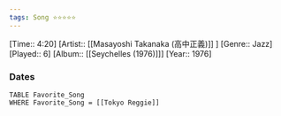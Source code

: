 ```yaml
---
tags: Song ⭐⭐⭐⭐⭐ 
---
```

[Time:: 4:20]
[Artist:: [[Masayoshi Takanaka (高中正義)]] ]
[Genre:: Jazz]
[Played:: 6]
[Album:: [[Seychelles (1976)]]]
[Year:: 1976]
### Dates
````dataview
TABLE Favorite_Song
WHERE Favorite_Song = [[Tokyo Reggie]]
````